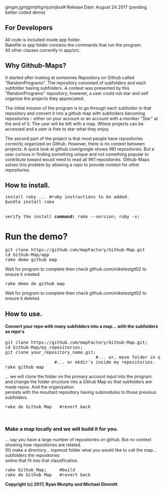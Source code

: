 gmgm,jgmjgtmjhtgmjutmjkut# Release Date: August 24 2017 (pending better coded demo)
## For Developers
All code is included inside app folder.
<br>Rakefile in app folder contains the commands that run the program.
<br>All other classes currently in app/src.

## Why Github-Maps?
It started after looking at someones Repository on Github called "RandomPrograms". The repository consisted of subfolders and each subfolder having subfolders. A context was presented by this "RandomPrograms" repository; however, a user could not star and self organize the projects they appreciated.

The initial mission of the program is to go through each subfolder in that repository and convert it into a github map with subfolders becoming repositories - either on your account or an account with a moniker "Star" at the end of it. The user will be left with a map. Where projects can be accessed and a user is free to star what they enjoy.

The second part of the project is that most people have repositories correctly organized on Github. However, there is no context between projects. A quick look at github.com/google shows 961 repositories. But a user curious in finding something unique and not something popular to contribute toward would need to read all 961 repositories. Github-Maps solves this problem by allowing a repo to provide context for other repositories.
## How to install.
<pre>
install ruby ... #ruby instructions to be added.
bundle install rake<br>
<br>verify the install <b>command:</b> rake --version; ruby -v;
</pre>
# Run the demo?
<pre>
git clone https://github.com/mapFactory/Github-Map.git
cd Github-Map/app
rake demo_github_map
</pre>

Wait for program to complete then check github.com/miketestgit02 to ensure it created.
<pre>rake demo_de_github_map</pre>
Wait for program to complete then check github.com/miketestgit02 to ensure it deleted.
## How to use.
#### Convert your repo with many subfolders into a map... with the subfolders as repo's
<pre>
git clone https://github.com/mapFactory/Github-Map.git;
cd Github-Map/my_repositories;
git clone your_repository_name.git; 
                                   #... or, move folder in question into Github-Map/my_repositories
				   #... or mkdir's inside my repositories.
rake github_map
</pre>
... we will clone the folder on the primary account input into the program.
<br>and change the folder structure into a Github Map so that subfolders are made repos. And the organization 
<br>persists with the resultant repository having submodules to those previous subfolders.

<pre>rake de_Github_Map   #revert back</pre><br>
### Make a map locally and we will build it for you.
... say you have a large number of repositories on github. But no context showing how repositories are related.
<br>(0) make a directory... topmost folder what you would like to call the map... subfolders the repositories <br>online that fit into that classification.
<pre>
rake Github_Map;     #build
rake de_Github_Map   #revert back
</pre>


<b>Copyright (c) 2017, Ryan Murphy and Michael Dimmitt</b>

